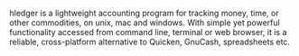 hledger is a lightweight accounting program for tracking money, time, or other commodities, on unix, mac and windows. With simple yet powerful functionality accessed from command line, terminal or web browser, it is a reliable, cross-platform alternative to Quicken, GnuCash, spreadsheets etc.